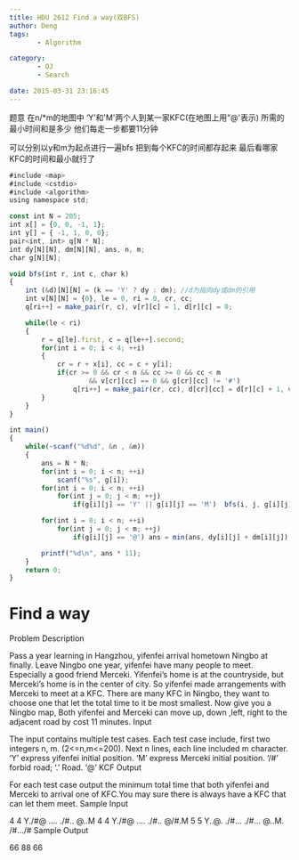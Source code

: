 ```yaml
---
title: HDU 2612 Find a way(双BFS)
author: Deng
tags: 
       - Algorithm

category: 
       - OJ
       - Search

date: 2015-03-31 23:16:45
---
```

题意 在n/*m的地图中 ‘Y’和'M'两个人到某一家KFC(在地图上用"@'表示) 所需的最小时间和是多少 他们每走一步都要11分钟

可以分别以y和m为起点进行一遍bfs 把到每个KFC的时间都存起来 最后看哪家KFC的时间和最小就行了

```js 
#include <map>
#include <cstdio>
#include <algorithm>
using namespace std;

const int N = 205;
int x[] = {0, 0, -1, 1};
int y[] = { -1, 1, 0, 0};
pair<int, int> q[N * N];
int dy[N][N], dm[N][N], ans, n, m;
char g[N][N];

void bfs(int r, int c, char k)
{
    int (&d)[N][N] = (k == 'Y' ? dy : dm); //d为指向dy或dm的引用
    int v[N][N] = {0}, le = 0, ri = 0, cr, cc;
    q[ri++] = make_pair(r, c), v[r][c] = 1, d[r][c] = 0;

    while(le < ri)
    {
        r = q[le].first, c = q[le++].second;
        for(int i = 0; i < 4; ++i)
        {
            cr = r + x[i], cc = c + y[i];
            if(cr >= 0 && cr < n && cc >= 0 && cc < m
                    && v[cr][cc] == 0 && g[cr][cc] != '#')
                q[ri++] = make_pair(cr, cc), d[cr][cc] = d[r][c] + 1, v[cr][cc] = 1;
        }
    }
}

int main()
{
    while(~scanf("%d%d", &n , &m))
    {
        ans = N * N;
        for(int i = 0; i < n; ++i)
            scanf("%s", g[i]);
        for(int i = 0; i < n; ++i)
            for(int j = 0; j < m; ++j)
                if(g[i][j] == 'Y' || g[i][j] == 'M')  bfs(i, j, g[i][j]);

        for(int i = 0; i < n; ++i)
            for(int j = 0; j < m; ++j)
                if(g[i][j] == '@') ans = min(ans, dy[i][j] + dm[i][j]);

        printf("%d\n", ans * 11);
    }
    return 0;
}
```

# Find a way

Problem Description

Pass a year learning in Hangzhou, yifenfei arrival hometown Ningbo at finally. Leave Ningbo one year, yifenfei have many people to meet. Especially a good friend Merceki.
Yifenfei’s home is at the countryside, but Merceki’s home is in the center of city. So yifenfei made arrangements with Merceki to meet at a KFC. There are many KFC in Ningbo, they want to choose one that let the total time to it be most smallest.
Now give you a Ningbo map, Both yifenfei and Merceki can move up, down ,left, right to the adjacent road by cost 11 minutes.
Input

The input contains multiple test cases.
Each test case include, first two integers n, m. (2<=n,m<=200).
Next n lines, each line included m character.
‘Y’ express yifenfei initial position.
‘M’ express Merceki initial position.
‘/#’ forbid road;
‘.’ Road.
‘@’ KCF
Output

For each test case output the minimum total time that both yifenfei and Merceki to arrival one of KFC.You may sure there is always have a KFC that can let them meet.
Sample Input

4 4 Y./#@ .... ./#.. @..M 4 4 Y./#@ .... ./#.. @/#.M 5 5 Y..@. ./#... ./#... @..M. /#.../#
Sample Output

66 88 66